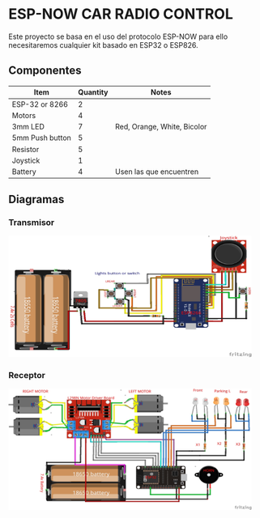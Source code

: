 # ESP-NOW CAR RADIO CONTROL
Este proyecto se basa en el uso del protocolo ESP-NOW para ello necesitaremos cualquier kit basado en ESP32 o ESP826.

## Componentes
| Item             | Quantity | Notes                         |
| ---------------- | -------- | ----------------------------- |
| ESP-32 or 8266   | 2        |                               |
| Motors           | 4        |                               |
| 3mm LED          | 7        | Red, Orange, White, Bicolor   |
| 5mm Push button  | 5        |                               |
| Resistor         | 5        |                               | 
| Joystick         | 1        |                               |
| Battery          | 4        | Usen las que encuentren       |

## Diagramas
### Transmisor
<img src="/IMAGES/00_TX_RC_ESPNOW_CARS_ESP8266.jpg" width="480" height="240" alt="Transmisor ESP8266">

### Receptor
<img src="/IMAGES/01_RX_RC_ESPNOW_CARS_ESP32.jpg" width="480" height="240" alt="Receptor ESP32">
